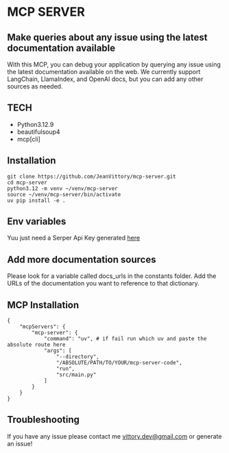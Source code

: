 # MCP SERVER

## Make queries about any issue using the latest documentation available

With this MCP, you can debug your application by querying any issue using the latest documentation available on the web. We currently support LangChain, LlamaIndex, and OpenAI docs, but you can add any other sources as needed.

## TECH

- Python3.12.9
- beautifulsoup4
- mcp[cli]

## Installation

```
git clone https://github.com/JeanVittory/mcp-server.git
cd mcp-server
python3.12 -m venv ~/venv/mcp-server
source ~/venv/mcp-server/bin/activate
uv pip install -e .
```
## Env variables

Yuu just need a Serper Api Key generated [here](https://serper.dev/)

## Add more documentation sources

Please look for a variable called docs_urls in the constants folder. Add the URLs of the documentation you want to reference to that dictionary.

## MCP Installation
```
{
    "mcpServers": {
        "mcp-server": {
            "command": "uv", # if fail run which uv and paste the absolute route here
            "args": [
                "--directory",
                "/ABSOLUTE/PATH/TO/YOUR/mcp-server-code",
                "run",
                "src/main.py"
            ]
        }
    }
}
```

## Troubleshooting

If you have any issue please contact me vittory.dev@gmail.com or generate an issue!